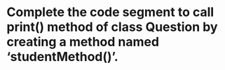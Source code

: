 # Complete the code segment to call print() method of class Question by creating a method named ‘studentMethod()’.

